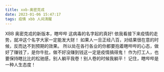 ```yaml
---
title: xxb-奥密克戎
date: 2023-01-06 15:47:17
tags: 疫情 xbb 人间清醒
---
```


XBB 奥密克戎的新版本，瞎哔哔 这病毒的名字起的真好!
依我看接下来疫情的走势，就冲这个名字大家一定能发大财！
如果人一旦正经八百，对结果很在意的时候，反而达不到预期的效果。
所以处在各行各业的你都要抱着瞎哔哔的心态，做好了赚钱了，是你牛批，做不好没赚到钱这一定是疫情搞得鬼！
作为打工人，也要保持瞎比比的松驰感，别人躺平我卷！别人卷的时候我躺平！
记住，瞎哔哔是一种人生态度！